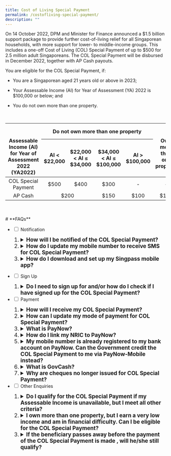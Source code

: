 ```yaml
---
title: Cost of Living Special Payment
permalink: /costofliving-special-payment/
description: ""
---
```

On 14 October 2022, DPM and Minister for Finance announced a $1.5 billion support package to provide further cost-of-living relief for all Singaporean households, with more support for lower- to middle-income groups. This includes a one-off Cost of Living (COL) Special Payment of up to $500 for 2.5 million adult Singaporeans. The COL Special Payment will be disbursed in December 2022, together with AP Cash payouts.

You are eligible for the COL Special Payment, if:

* You are a Singaporean aged 21 years old or above in 2023;

* Your Assessable Income (AI) for Year of Assessment (YA) 2022 is $100,000 or below; and

* You do not own more than one property.<br>
<br>
<table>
<thead>
<tr>
<th style="text-align:center; vertical-align:top" rowspan="3"><br><br> Assessable Income (AI) for Year of Assessment 2022 (YA2022)</th>
<th style="text-align:center; vertical-align:middle" colspan="4"> Do not own more than one property</th>
<th style="text-align:center; vertical-align:top" rowspan="3"><br><br> Own more than one property</th>
</tr>
<tr>
<th style="text-align:center; vertical-align:middle" colspan="1"> AI &lt; $22,000</th>
<th style="text-align:center; vertical-align:middle" colspan="1">$22,000 &lt; AI ≤ $34,000</th>
<th style="text-align:center; vertical-align:middle" colspan="1">$34,000 &lt; AI ≤ $100,000</th>
<th style="text-align:center; vertical-align:middle" colspan="1"> AI &gt; $100,000</th>
</tr>
</thead>
<tbody>
<tr>
<td style="text-align:center; vertical-align:middle"> COL Special Payment <br></td>
<td style="text-align:center; vertical-align:middle">$500</td>
<td style="text-align:center; vertical-align:middle">$400</td>
<td style="text-align:center; vertical-align:middle">$300</td>
<td style="text-align:center; vertical-align:middle">-</td>
<td style="text-align:center; vertical-align:middle">-</td>
</tr>
<tr>
<td style="text-align:center; vertical-align:middle"> AP Cash <br></td>
<td style="text-align:center; vertical-align:middle" colspan="2"> $200</td>
<td style="text-align:center; vertical-align:middle">$150</td>
<td style="text-align:center; vertical-align:middle">$100</td>
<td style="text-align:center; vertical-align:middle">$100</td>
	</tr><tr></tr>
	</tbody></table>
<br><br>
# **FAQs**

<ul class="jekyllcodex_accordion">
  <li>
    <input type="checkbox" id="accordion1">
    <label for="accordion1">Notification</label>
    <div>
       <ol>
        <li class="Numbering" style="font-size:17px"><details>
		<summary><b>How will I be notified of the COL Special Payment?</b></summary><br>You will receive a message in the inbox of your Singpass app after payment has been made in December. Please turn on your notifications for the Singpass app so that you will not miss any alerts and messages.

If you do not have the Singpass app, an SMS will be sent to your Singpass-registered mobile number.
<br><br>
			 </details></li>
				<li class="Numbering" style="font-size:17px"><details><summary><b>How do I update my mobile number to receive SMS for COL Special Payment? </b></summary><br>To update your mobile number to receive SMS for COL Special Payment, please log in to your Singpass account at the <a class="hyperlink" href="https://www.singpass.gov.sg/"> Singpass website</a>.<br><br>For AP MediSave, eligible children without SingPass will be notified via letters sent to their parent's/guardian's residential address.<br><br>
			</details></li>
				 <li class="Numbering" style="font-size:17px"><details><summary><b>How do I download and set up my Singpass mobile app?</b></summary><br>You can download the Singpass app at the <a class="hyperlink" href="https://www.singpass.gov.sg/"> Singpass website</a>.<br></details></li>	 </ol>
    </div>
					</li>  

  <li>
    <input type="checkbox" id="accordion2">
    <label for="accordion2">Sign Up</label>
    <div>
       <ol>
        <li class="Numbering" style="font-size:17px"><details>
		<summary><b>Do I need to sign up for and/or how do I check if I have signed up for the COL Special Payment?</b></summary><br>You will automatically receive your COL Special Payment if you are eligible. No action is required on your part.<br><br>
				</details></li>  
      </ol>
    </div>
  <li>
    <input type="checkbox" id="accordion3">
    <label for="accordion3">Payment</label>
    <div>
      <ol>
        <li class="Numbering" style="font-size:17px"><details><summary><b>How will I receive my COL Special Payment? </b></summary><br>You will receive your COL Special Payment via your PayNow-NRIC linked bank account. <br><br>If you do not have a PayNow-NRIC-linked bank account but have provided your DBS/POSB, OCBC or UOB bank account number to the Government previously, you will receive your COL Special Payment via bank transfer. You can check and update your bank account details registered with us by logging in to our <a class="hyperlink" href="https://www.govpayouts.gov.sg/cds/ap/login" >e-services</a> with your Singpass.<br><br> Otherwise, the cash payout will be credited to you via <a class="hyperlink" href="/files/GC insert.pdf">GovCash</a>. You are therefore encouraged to link your NRIC to PayNow to receive your payouts earlier. <br><br>
</details></li>
				  <li class="Numbering" style="font-size:17px"><details><summary><b>How can I update my mode of payment for COL Special Payment?</b></summary><br>You are encouraged to register for PayNow-NRIC with your bank to receive your COL Special Payment earlier. Otherwise, you can update your bank account details by logging in to our <a class="hyperlink" href="https://www.govpayouts.gov.sg/cds/ap/login" >e-services</a> with your Singpass.  Only bank account details received by XX November 2022 will be used for crediting by XX December 2022.

Payment instructions received from XX November 2022 will be used for future government payouts.
<br><br>
</details></li> <li class="Numbering" style="font-size:17px"><details><summary><b>What is PayNow?</b></summary><br>PayNow is a secure funds transfer service that allows customers to receive money into their participating bank account via NRIC/FIN and/or mobile number. The 10 participating banks in Singapore are: Bank of China, Citibank Singapore Limited, DBS Bank/POSB, HSBC, Industrial and Commercial Bank of China, Maybank, OCBC Bank, Standard Chartered Bank, United Overseas Bank, and CIMB Bank Berhad.<br><br>With PayNow, the recipient's bank information will be kept private. The sender only needs to use the recipient's mobile number or NRIC/FIN to send money. This applies to individuals and organisations (i.e. private firms and government agencies).<br><br>
</details></li> <li class="Numbering" style="font-size:17px"><details><summary><b>How do I link my NRIC to PayNow? </b></summary><br>You may follow the following steps:<br>
1. Choose your preferred bank account to receive money.<br>
2. Log in to your Internet banking or mobile banking app. <br>
3. Register for PayNow-NRIC. <br><br>
You may also refer to your respective bank's website for specific details on how to link your NRIC to PayNow. If you do not have internet or mobile banking, you can contact your bank directly to register for PayNow-NRIC.<br><br>
</details></li><li class="Numbering" style="font-size:17px"><details><summary><b>My mobile number is already registered to my bank account on PayNow. Can the Government credit the COL Special Payment to me via PayNow-Mobile instead?</b></summary><br>We can only credit your COL Special Payment to you via PayNow-NRIC. Mobile numbers are not unique to the individual and may be subject to change. To ensure that the money is credited to the correct recipient, only NRIC will be accepted as the proxy for government payments via PayNow.
<br><br>
Eligible Singaporeans who have linked their NRIC to PayNow will receive the payouts in their PayNow-NRIC-linked bank account.<br><br>
</details></li> <li class="Numbering" style="font-size:17px"><details>
		<summary><b>What is GovCash?</b></summary><br>GovCash is a new payment mode that allows Singapore citizens to receive their payouts from Government agencies more quickly and conveniently. Singaporeans can withdraw their Government payouts in cash from over 500 OCBC ATMs located across Singapore. <br><br>
Previously, cheque recipients would have to deposit the cheques or encash them over the bank counters. GovCash allows them to receive their payouts at the OCBC ATM immediately at any time of the day. They are no longer restricted by the bank's operating hours. Singaporeans who prefer to seek assistance with their GovCash withdrawals can visit the ATMs located within OCBC's branches during operating hours, where OCBC Digital Ambassadors will be present to guide them. In addition, GovCash also allows recipients to use the scan-and-pay function and PayNow transfer option through the LifeSG mobile app.<br><br>
GovCash will replace GST Voucher cheques from 2022 onwards. <br><br>For enquiries related to withdrawal of COL Special Payment via GovCash, please refer to the <a class="hyperlink" href="https://cpf-gstvoucher-staging.netlify.app/govcash"> GovCash FAQs</a>. <br><br>
</details></li><li class="Numbering" style="font-size:17px"><details><summary><b>Why are cheques no longer issued for COL Special Payment?</b></summary><br>GovCash will replace cheques from 2022 onwards to allow Singapore citizens to receive their payouts more quickly and conveniently.<br><br>Previously, cheque recipients would have to deposit the cheques or encash them over the bank counters. GovCash allows them to receive their payouts at the OCBC ATMs islandwide immediately at any time of the day. They are no longer restricted by the OCBC bank's operating hours. Singaporeans who prefer to seek assistance with their GovCash withdrawals can visit the ATMs located within OCBC's branches during operating hours, where OCBC Digital Ambassadors will be present to guide them. In addition, GovCash also allows recipients to use the scan-and-pay function and PayNow transfer option through the LifeSG mobile app.<br><br>
</details>
				</li>
				</ol>
    </div>
  </li>
<li>
    <input type="checkbox" id="accordion4">
    <label for="accordion4">Other Enquiries</label>
    <div>
      <ol>
        <li class="Numbering" style="font-size:17px"><details><summary><b>Do I qualify for the COL Special Payment if my Assessable Income is unavailable, but I meet all other criteria? </b></summary><br>If your AI is unavailable because you have not yet filed your income tax returns, please call IRAS at 1800 356 8300. Once your AI for YA2021 has been finalised by IRAS, we will notify you if you are eligible for the COL Special Payment.<br><br>
</details></li><li class="Numbering" style="font-size:17px"><details><summary><b>I own more than one property, but I earn a very low income and am in financial difficulty. Can I be eligible for the COL Special Payment?</b></summary><br>We will consider such cases on a case-by-case basis. You may log in to the <a class="hyperlink" href="https://www.govpayouts.gov.sg/cds/ap/login"> e-services </a> with your Singpass and write in to us. <br><br>If you require further assistance, you may approach any Social Service Office (SSO) within your vicinity who may be able to advise you on the available assistance based on your situation, and provide you with the necessary assistance. You may wish to visit <a class="hyperlink" href="https://www.msf.gov.sg/dfcs/sso/"> the website</a> to locate the nearest SSO to you.<br><br>
				</details></li><li class="Numbering" style="font-size:17px"><details><summary><b>If the beneficiary passes away before the payment of the COL Special Payment is made , will he/she still qualify?</b></summary><br>No. The COL Special Payment is only paid out to Singapore citizens who are alive.<br><br>
</details></li>
       </ol>
    </div>
  </li>